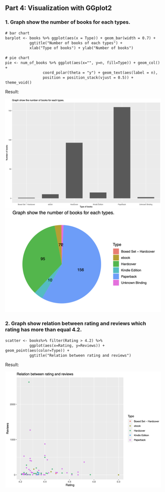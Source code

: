 ## Part 4: Visualization with GGplot2
### 1. Graph show the number of books for each types.
```
# bar chart
barplot <- books %>% ggplot(aes(x = Type)) + geom_bar(width = 0.7) + 
           ggtitle("Number of books of each types") + 
           xlab("Type of books") + ylab("Number of books")
           
# pie chart
pie <- num_of_books %>% ggplot(aes(x="", y=n, fill=Type)) + geom_col() + 
                 coord_polar(theta = "y") + geom_text(aes(label = n),
                 position = position_stack(vjust = 0.5)) + theme_void()
```
Result:

<img src="bar.png">
<img src="pie.png">

### 2. Graph show relation between rating and reviews which rating has more than equal 4.2.
```
scatter <- books%>% filter(Rating > 4.2) %>%
           ggplot(aes(x=Rating, y=Reviews)) + geom_point(aes(color=Type)) +
           ggtitle("Relation between rating and reviews")

```
Result:

<img src="scatter.png">
